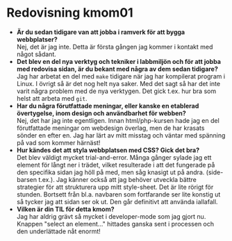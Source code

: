---
---
Redovisning kmom01
==================

* **Är du sedan tidigare van att jobba i ramverk för att bygga webbplatser?**  
    Nej, det är jag inte. Detta är första gången jag kommer i kontakt med något sådant.
* **Det blev en del nya verktyg och tekniker i labbmiljön och för att jobba med redovisa sidan, är du bekant med några av dem sedan tidigare?**  
    Jag har arbetat en del med `make` tidigare när jag har kompilerat program i Linux. I övrigt så är det nog helt nya saker. Med det sagt så har det inte varit några problem med de nya verktygen. Det gick t.ex. hur bra som helst att arbeta med `git`.
* **Har du några förutfattade meningar, eller kanske en etablerad övertygelse, inom design och användbarhet för webben?**  
    Nej, det har jag inte egentligen. Innan html/php-kursen hade jag en del förutfattade meningar om webdesign överlag, men de har krasats sönder en efter en. Jag har lärt av mitt misstag och väntar med spänning på vad som kommer härnäst!
* **Hur kändes det att styla webbplatsen med CSS? Gick det bra?**  
    Det blev väldigt mycket trial-and-error. Många gånger sylade jag ett element för långt ner i trädet, vilket resulterade i att det fungerade på den specifika sidan jag höll på med, men såg knasigt ut på andra. (side-barsen t.ex.). Jag känner också att jag behöver utveckla bättre strategier för att strukturera upp mitt style-sheet. Det är lite rörigt för stunden. Bortsett från bl.a. navbaren som fortfarande ser lite konstig ut så tycker jag att sidan ser ok ut. Den går definitivt att använda iallafall.
* **Vilken är din TIL för detta kmom?**  
    Jag har aldrig grävt så mycket i developer-mode som jag gjort nu. Knappen "select an element..." hittades ganska sent i processen och den underlättade nåt enormt!

